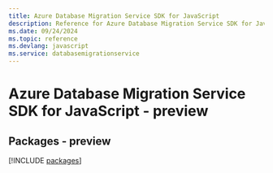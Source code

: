 ```yaml
---
title: Azure Database Migration Service SDK for JavaScript
description: Reference for Azure Database Migration Service SDK for JavaScript
ms.date: 09/24/2024
ms.topic: reference
ms.devlang: javascript
ms.service: databasemigrationservice
---
```

# Azure Database Migration Service SDK for JavaScript - preview
## Packages - preview
[!INCLUDE [packages](database-migration-service-index.md)]
